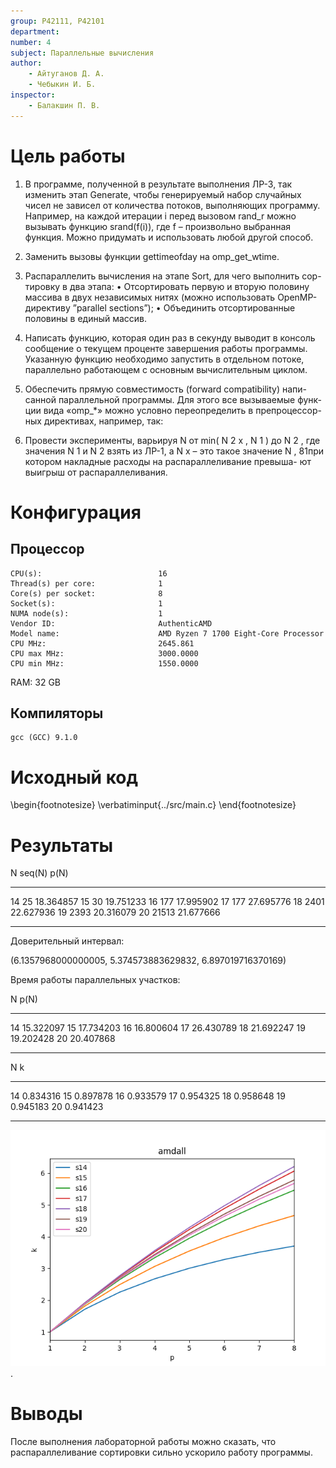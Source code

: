 ```yaml
---
group: P42111, P42101
department:
number: 4
subject: Параллельные вычисления
author:
    - Айтуганов Д. А.
    - Чебыкин И. Б.
inspector:
    - Балакшин П. В.
---
```


# Цель работы

1. В программе, полученной в результате выполнения ЛР-3, так изменить этап
   Generate, чтобы генерируемый набор случайных чисел не зависел от количества
   потоков, выполняющих программу. Например, на каждой итерации i перед вызовом
   rand_r можно вызывать функцию srand(f(i)), где f – произвольно выбранная
   функция. Можно придумать и использовать любой другой способ.

2. Заменить вызовы функции gettimeofday на omp_get_wtime.

3. Распараллелить вычисления на этапе Sort, для чего выполнить сор- тировку в
   два этапа: • Отсортировать первую и вторую половину массива в двух
   независимых нитях (можно использовать OpenMP-директиву ”parallel sections”);
   • Объединить отсортированные половины в единый массив.

4. Написать функцию, которая один раз в секунду выводит в консоль сообщение о
   текущем проценте завершения работы программы.  Указанную функцию необходимо
   запустить в отдельном потоке, параллельно работающем с основным
   вычислительным циклом.

5. Обеспечить прямую совместимость (forward compatibility) напи- санной
   параллельной программы. Для этого все вызываемые функ- ции вида «omp_*»
   можно условно переопределить в препроцессор- ных директивах, например, так:

6. Провести эксперименты, варьируя N от min( N 2 x , N 1 ) до N 2 , где
   значения N 1 и N 2 взять из ЛР-1, а N x – это такое значение N , 81при
   котором накладные расходы на распараллеливание превыша- ют выигрыш от
   распараллеливания.

# Конфигурация

## Процессор

```
CPU(s):                          16
Thread(s) per core:              1
Core(s) per socket:              8
Socket(s):                       1
NUMA node(s):                    1
Vendor ID:                       AuthenticAMD
Model name:                      AMD Ryzen 7 1700 Eight-Core Processor
CPU MHz:                         2645.861
CPU max MHz:                     3000.0000
CPU min MHz:                     1550.0000
```

RAM: 32 GB

## Компиляторы

```
gcc (GCC) 9.1.0
```

# Исходный код

\begin{footnotesize}
\verbatiminput{../src/main.c}
\end{footnotesize}

# Результаты

N       seq(N)   p(N)
--      ------   ---------
14      25       18.364857
15      30       19.751233
16      177      17.995902
17      177      27.695776
18      2401     22.627936
19      2393     20.316079
20      21513    21.677666
--      ------   ---------

Доверительный интервал:

(6.1357968000000005, 5.374573883629832, 6.897019716370169)

Время работы параллельных участков:

N   p(N)
--  ---------
14  15.322097
15  17.734203
16  16.800604
17  26.430789
18  21.692247
19  19.202428
20  20.407868
--  ---------

N   k
--  ---------
14  0.834316
15  0.897878
16  0.933579
17  0.954325
18  0.958648
19  0.945183
20  0.941423
--  ---------

![.](amdall.png)
.


# Выводы

После выполнения лабораторной работы можно сказать, что распараллеливание
сортировки сильно ускорило работу программы.

